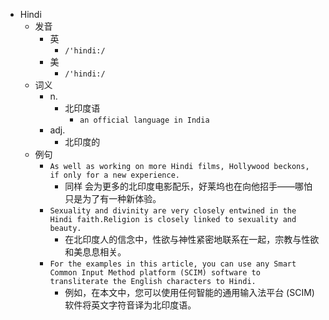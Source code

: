 - Hindi
  - 发音
    - 英
      - `/'hindi:/`
    - 美
      - `/'hindi:/`
  - 词义
    - n.
      - 北印度语
        - `an official language in India`
    - adj.
      - 北印度的
  - 例句
    - `As well as working on more Hindi films, Hollywood beckons, if only for a new experience.`
      - 同样 会为更多的北印度电影配乐，好莱坞也在向他招手——哪怕只是为了有一种新体验。
    - `Sexuality and divinity are very closely entwined in the Hindi faith.Religion is closely linked to sexuality and beauty.`
      - 在北印度人的信念中，性欲与神性紧密地联系在一起，宗教与性欲和美息息相关。
    - `For the examples in this article, you can use any Smart Common Input Method platform (SCIM) software to transliterate the English characters to Hindi.`
      - 例如，在本文中，您可以使用任何智能的通用输入法平台 (SCIM) 软件将英文字符音译为北印度语。

